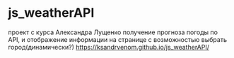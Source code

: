 # js_weatherAPI
 проект с курса Александра Лущенко
получение прогноза погоды по API, и отображение информации на странице с возможностью выбрать город(динамически?)
https://ksandrvenom.github.io/js_weatherAPI/
